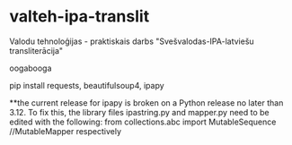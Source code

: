 # valteh-ipa-translit
Valodu tehnoloģijas - praktiskais darbs "Svešvalodas-IPA-latviešu transliterācija"

oogabooga

pip install requests, beautifulsoup4, ipapy

**the current release for ipapy is broken on a Python release no later than 3.12. To fix this, the library files ipastring.py and mapper.py need to be edited with the following:
from collections.abc import MutableSequence //MutableMapper respectively